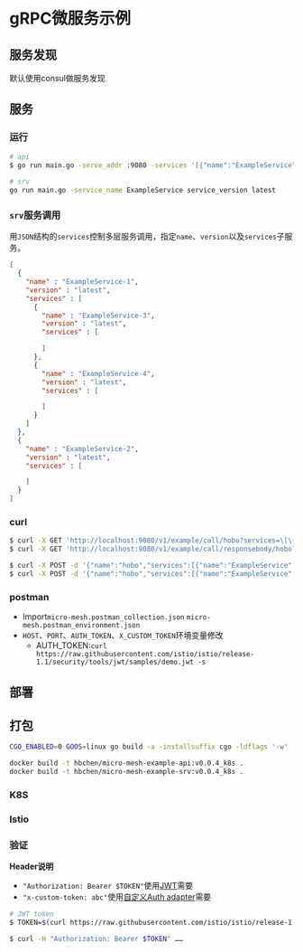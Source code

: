 # gRPC微服务示例

## 服务发现
默认使用consul做服务发现

## 服务

### 运行
```bash
# api
$ go run main.go -serve_addr :9080 -services '[{"name":"ExampleService","version":"latest","services":[]}]'
 
# srv
go run main.go -service_name ExampleService service_version latest
```

### `srv`服务调用
用`JSON`结构的`services`控制多层服务调用，指定`name`、`version`以及`services`子服务。

```json
[
  {
    "name" : "ExampleService-1",
    "version" : "latest",
    "services" : [
      {
        "name" : "ExampleService-3",
        "version" : "latest",
        "services" : [

        ]
      },
      {
        "name" : "ExampleService-4",
        "version" : "latest",
        "services" : [

        ]
      }
    ]
  },
  {
    "name" : "ExampleService-2",
    "version" : "latest",
    "services" : [

    ]
  }
]
```

### curl
        
```bash
$ curl -X GET 'http://localhost:9080/v1/example/call/hobo?services=\[\{%22name%22:%22ExampleService%22,%22version%22:%22latest%22,%22services%22:\[\]\}\]'
$ curl -X GET 'http://localhost:9080/v1/example/call/responsebody/hobo?services=\[\{%22name%22:%22ExampleService%22,%22version%22:%22latest%22,%22services%22:\[\]\}\]'

$ curl -X POST -d '{"name":"hobo","services":[{"name":"ExampleService","version":"latest","services":[]},{"name":"ExampleService","version":"latest","services":[]}]}' 'http://localhost:9080/v1/example/call'
$ curl -X POST -d '{"name":"hobo","services":[{"name":"ExampleService","version":"latest","services":[]},{"name":"ExampleService","version":"latest","services":[]}]}' 'http://localhost:9080/v1/example/call/responsebody'
```

### postman
- Import`micro-mesh.postman_collection.json` `micro-mesh.postman_environment.json`
- `HOST`、`PORT`、`AUTH_TOKEN`、`X_CUSTOM_TOKEN`环境变量修改
    - AUTH_TOKEN:`curl https://raw.githubusercontent.com/istio/istio/release-1.1/security/tools/jwt/samples/demo.jwt -s`

## 部署

## 打包
```bash
CGO_ENABLED=0 GOOS=linux go build -a -installsuffix cgo -ldflags '-w' ./main.go

docker build -t hbchen/micro-mesh-example-api:v0.0.4_k8s .
docker build -t hbchen/micro-mesh-example-srv:v0.0.4_k8s .

```
### K8S

### Istio

### 验证

**Header说明**
- `"Authorization: Bearer $TOKEN"`使用[JWT](/deploy/istio/jwt/gateway-jwt.yaml)需要
- `"x-custom-token: abc"`使用[自定义Auth adapter](/examples/adapter/auth)需要

```bash
# JWT token
$ TOKEN=$(curl https://raw.githubusercontent.com/istio/istio/release-1.1/security/tools/jwt/samples/demo.jwt -s)

$ curl -H "Authorization: Bearer $TOKEN" ……
```

